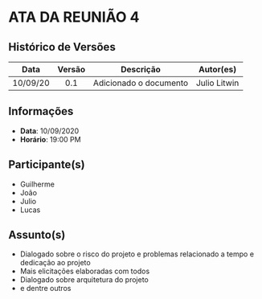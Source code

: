 # ATA DA REUNIÃO 4

## Histórico de Versões

|   Data   | Versão |           Descrição           |             Autor(es)              |
|:--------:|:------:|:-----------------------------:|:----------------------------------:|
| 10/09/20 | 0.1 | Adicionado o documento | Julio Litwin |

## Informações

- **Data**: 10/09/2020
- **Horário**: 19:00 PM

## Participante(s)

- Guilherme
- João
- Julio
- Lucas

## Assunto(s)

- Dialogado sobre o risco do projeto e problemas relacionado a tempo e dedicação ao projeto
- Mais elicitações elaboradas com todos
- Dialogado sobre arquitetura do projeto
- e dentre outros